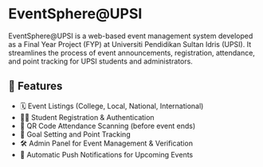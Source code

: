 # EventSphere@UPSI

EventSphere@UPSI is a web-based event management system developed as a Final Year Project (FYP) at Universiti Pendidikan Sultan Idris (UPSI). It streamlines the process of event announcements, registration, attendance, and point tracking for UPSI students and administrators.

## 🚀 Features

- 🗓️ Event Listings (College, Local, National, International)
- 🧑‍🎓 Student Registration & Authentication
- 📲 QR Code Attendance Scanning (before event ends)
- 🎯 Goal Setting and Point Tracking
- 🛠️ Admin Panel for Event Management & Verification
- 🔔 Automatic Push Notifications for Upcoming Events


